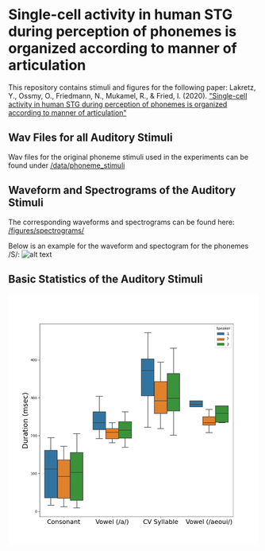 # Single-cell activity in human STG during perception of phonemes is organized according to manner of articulation 

This repository contains stimuli and figures for the following paper:
Lakretz, Y., Ossmy, O., Friedmann, N., Mukamel, R., & Fried, I. (2020). ["Single-cell activity in human STG during perception of phonemes is organized according to manner of articulation"](https://www.biorxiv.org/content/biorxiv/early/2020/06/09/552315.full.pdf)

## Wav Files for all Auditory Stimuli
Wav files for the original phoneme stimuli used in the experiments can be found under [/data/phoneme_stimuli](https://github.com/yairlak/phonemes_single_unit_STG/tree/master/data/phoneme_stimuli)  

## Waveform and Spectrograms of the Auditory Stimuli
The corresponding waveforms and spectrograms can be found here: [/figures/spectrograms/](https://github.com/yairlak/phonemes_single_unit_STG/tree/master/figures/spectrograms)

Below is an example for the waveform and spectogram for the phonemes /S/:
![alt text](https://github.com/yairlak/phonemes_single_unit_STG/blob/master/figures/spectrograms/spec_speaker_3_%CA%83.png?raw=true)

## Basic Statistics of the Auditory Stimuli
![alt text](https://github.com/yairlak/phonemes_single_unit_STG/blob/master/figures/CV_acoustic_properties.png?raw=true)
